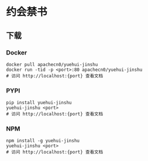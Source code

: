 # 约会禁书

## 下载

### Docker

```
docker pull apachecn0/yuehui-jinshu
docker run -tid -p <port>:80 apachecn0/yuehui-jinshu
# 访问 http://localhost:{port} 查看文档
```

### PYPI

```
pip install yuehui-jinshu
yuehui-jinshu <port>
# 访问 http://localhost:{port} 查看文档
```

### NPM

```
npm install -g yuehui-jinshu
yuehui-jinshu <port>
# 访问 http://localhost:{port} 查看文档
```